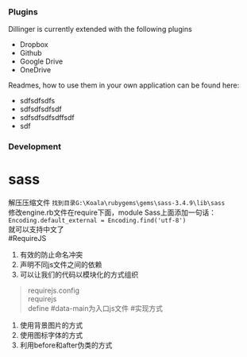 ### Plugins

Dillinger is currently extended with the following plugins

* Dropbox
* Github
* Google Drive
* OneDrive

Readmes, how to use them in your own application can be found here:

* sdfsdfsdfs
* sdfsdfsdfsdf
* sdfsdfsdfsdffsdf
* sdf

### Development
# sass 

解压压缩文件
`找到目录G:\Koala\rubygems\gems\sass-3.4.9\lib\sass`  
修改engine.rb文件在require下面，module Sass上面添加一句话：     
`Encoding.default_external = Encoding.find('utf-8')`   
就可以支持中文了    
#RequireJS
 1. 有效的防止命名冲突
 2. 声明不同js文件之间的依赖
 3. 可以让我们的代码以模块化的方式组织    
> requirejs.config     
> requirejs     
> define
#data-main为入口js文件
#实现方式
1. 使用背景图片的方式
2. 使用图标字体的方式
3. 利用before和after伪类的方式